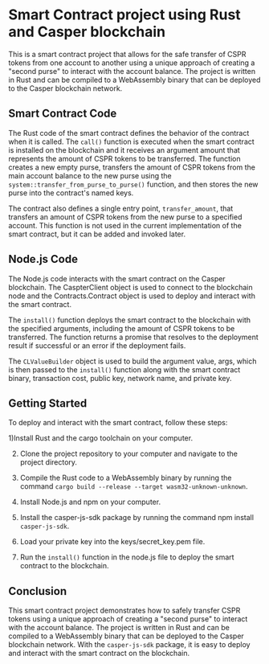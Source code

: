 # Smart Contract project using Rust and Casper blockchain
This is a smart contract project that allows for the safe transfer of CSPR tokens from one account to another using a unique approach of creating a "second purse" to interact with the account balance. The project is written in Rust and can be compiled to a WebAssembly binary that can be deployed to the Casper blockchain network.

## Smart Contract Code
The Rust code of the smart contract defines the behavior of the contract when it is called. The `call()` function is executed when the smart contract is installed on the blockchain and it receives an argument amount that represents the amount of CSPR tokens to be transferred. The function creates a new empty purse, transfers the amount of CSPR tokens from the main account balance to the new purse using the `system::transfer_from_purse_to_purse()` function, and then stores the new purse into the contract's named keys.

The contract also defines a single entry point, `transfer_amount`, that transfers an amount of CSPR tokens from the new purse to a specified account. This function is not used in the current implementation of the smart contract, but it can be added and invoked later.

## Node.js Code
The Node.js code interacts with the smart contract on the Casper blockchain. The CaspterClient object is used to connect to the blockchain node and the Contracts.Contract object is used to deploy and interact with the smart contract.

The `install()` function deploys the smart contract to the blockchain with the specified arguments, including the amount of CSPR tokens to be transferred. The function returns a promise that resolves to the deployment result if successful or an error if the deployment fails.

The `CLValueBuilder` object is used to build the argument value, args, which is then passed to the `install()` function along with the smart contract binary, transaction cost, public key, network name, and private key.

## Getting Started

To deploy and interact with the smart contract, follow these steps:

1)Install Rust and the cargo toolchain on your computer.

2) Clone the project repository to your computer and navigate to the project directory.

3) Compile the Rust code to a WebAssembly binary by running the command `cargo build --release --target wasm32-unknown-unknown`.

4) Install Node.js and npm on your computer.

5) Install the casper-js-sdk package by running the command npm install `casper-js-sdk`.

6) Load your private key into the keys/secret_key.pem file.

7) Run the `install()` function in the node.js file to deploy the smart contract to the blockchain.

## Conclusion
This smart contract project demonstrates how to safely transfer CSPR tokens using a unique approach of creating a "second purse" to interact with the account balance. The project is written in Rust and can be compiled to a WebAssembly binary that can be deployed to the Casper blockchain network. With the `casper-js-sdk` package, it is easy to deploy and interact with the smart contract on the blockchain.
